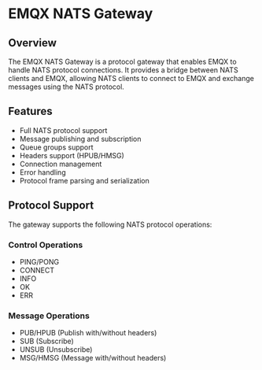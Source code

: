 # EMQX NATS Gateway

## Overview

The EMQX NATS Gateway is a protocol gateway that enables EMQX to handle NATS protocol connections. It provides a bridge between NATS clients and EMQX, allowing NATS clients to connect to EMQX and exchange messages using the NATS protocol.

## Features

- Full NATS protocol support
- Message publishing and subscription
- Queue groups support
- Headers support (HPUB/HMSG)
- Connection management
- Error handling
- Protocol frame parsing and serialization

## Protocol Support

The gateway supports the following NATS protocol operations:

### Control Operations
- PING/PONG
- CONNECT
- INFO
- OK
- ERR

### Message Operations
- PUB/HPUB (Publish with/without headers)
- SUB (Subscribe)
- UNSUB (Unsubscribe)
- MSG/HMSG (Message with/without headers)